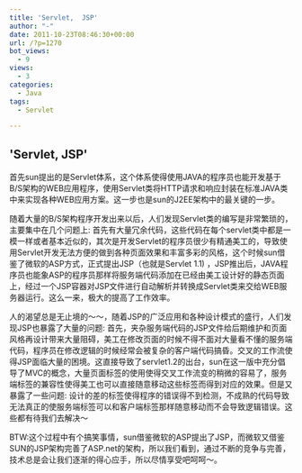 ```yaml
---
title: 'Servlet,  JSP'
author: "-"
date: 2011-10-23T08:46:30+00:00
url: /?p=1270
bot_views:
  - 9
views:
  - 3
categories:
  - Java
tags:
  - Servlet

---
```

## 'Servlet,  JSP'
首先sun提出的是Servlet体系，这个体系使得使用JAVA的程序员也能开发基于B/S架构的WEB应用程序，使用Servlet类将HTTP请求和响应封装在标准JAVA类中来实现各种WEB应用方案。这一步也是sun的J2EE架构中的最关键的一步。
  
随着大量的B/S架构程序开发出来以后，人们发现Servlet类的编写是非常繁琐的，主要集中在几个问题上: 首先有大量冗余代码，这些代码在每个servlet类中都是一模一样或者基本近似的，其次是开发Servlet的程序员很少有精通美工的，导致使用Servlet开发无法方便的做到各种页面效果和丰富多彩的风格，这个时候sun借鉴了微软的ASP方式，正式提出JSP（也就是Servlet 1.1) ，JSP推出后，JAVA程序员也能象ASP的程序员那样将服务端代码添加在已经由美工设计好的静态页面上，经过一个JSP容器对JSP文件进行自动解析并转换成Servlet类来交给WEB服务器运行。这么一来，极大的提高了工作效率。
  
人的渴望总是无止境的～～，随着JSP的广泛应用和各种设计模式的盛行，人们发现JSP也暴露了大量的问题: 首先，夹杂服务端代码的JSP文件给后期维护和页面风格再设计带来大量阻碍，美工在修改页面的时候不得不面对大量看不懂的服务端代码，程序员在修改逻辑的时候经常会被复杂的客户端代码搞昏。交叉的工作流使得JSP面临大量的困境。这直接导致了servlet1.2的出台，sun在这一版中充分倡导了MVC的概念，大量页面标签的使用使得交叉工作流变的稍微的容易了，服务端标签的兼容性使得美工也可以直接随意移动这些标签而得到对应的效果。但是又暴露了一些问题: 设计的差的标签使得程序的错误得不到检测，不成熟的代码导致无法真正的使服务端标签可以和客户端标签那样随意移动而不会导致逻辑错误。这些都有待我们去解决～

BTW:这个过程中有个搞笑事情，sun借鉴微软的ASP提出了JSP，而微软又借鉴SUN的JSP架构完善了ASP.net的架构，所以我们看到，通过不断的竞争与完善，技术总是会让我们逐渐的得心应手，所以尽情享受吧呵呵～。
